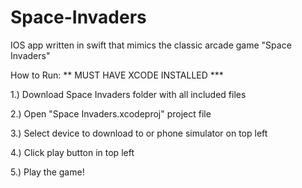 # Space-Invaders
IOS app written in swift that mimics the classic arcade game "Space Invaders"

How to Run: ** MUST HAVE XCODE INSTALLED ***

1.) Download Space Invaders folder with all included files

2.) Open "Space Invaders.xcodeproj" project file 

3.) Select device to download to or phone simulator on top left

4.) Click play button in top left 

5.) Play the game!
